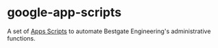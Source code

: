 # google-app-scripts
A set of [Apps Scripts](https://developers.google.com/apps-script/)  to automate Bestgate Engineering's administrative functions.

